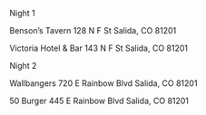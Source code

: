 Night 1

Benson’s Tavern
128 N F St
Salida, CO  81201

Victoria Hotel & Bar
143 N F St
Salida, CO  81201

Night 2

Wallbangers
720 E Rainbow Blvd
Salida, CO  81201

50 Burger
445 E Rainbow Blvd
Salida, CO  81201
